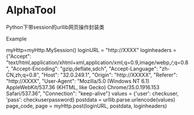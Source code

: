 # AlphaTool
Python下带session的urllib网页操作封装类


Example

myHttp=myHttp.MySession()
loginURL = "http://XXXX"
loginheaders = {"Accept": "text/html,application/xhtml+xml,application/xml;q=0.9,image/webp,*/*;q=0.8",
               "Accept-Encoding": "gzip,deflate,sdch",
               "Accept-Language": "zh-CN,zh;q=0.8",
               "Host": "32.0.249.1",
               "Origin": "http://XXXXX",
               "Referer": "http://XXXX",
               "User-Agent": "Mozilla/5.0 (Windows NT 6.1) AppleWebKit/537.36 (KHTML, like Gecko) Chrome/35.0.1916.153 Safari/537.36",
               "Connection": "keep-alive"}
values = {'user': checkuser, 'pass': checkuserpassword}
postdata = urllib.parse.urlencode(values) 
page_code, page = myHttp.post(loginURL, postdata, loginheaders)
